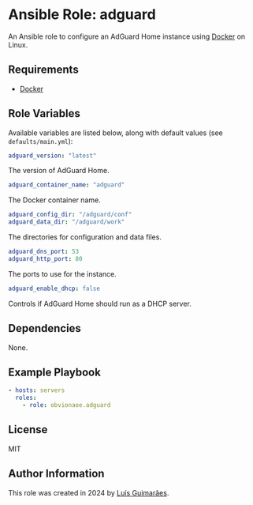 Ansible Role: adguard
=========

An Ansible role to configure an AdGuard Home instance using [Docker](https://docker.io) on Linux.

Requirements
------------

- [Docker](https://docker.io)

Role Variables
--------------

Available variables are listed below, along with default values (see `defaults/main.yml`):

```yaml
adguard_version: "latest"
```

The version of AdGuard Home.

```yaml
adguard_container_name: "adguard"
```

The Docker container name.

```yaml
adguard_config_dir: "/adguard/conf"
adguard_data_dir: "/adguard/work"
```

The directories for configuration and data files.

```yaml
adguard_dns_port: 53
adguard_http_port: 80
```

The ports to use for the instance.

```yaml
adguard_enable_dhcp: false
```

Controls if AdGuard Home should run as a DHCP server.

## Dependencies

None.

## Example Playbook

```yaml
- hosts: servers
  roles:
    - role: obvionaoe.adguard
```

License
-------

MIT

Author Information
------------------

This role was created in 2024 by [Luís Guimarães](https://obvionaoe.dev).
